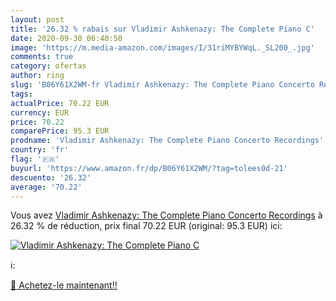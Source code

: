 ```yaml
---
layout: post
title: '26.32 % rabais sur Vladimir Ashkenazy: The Complete Piano C'
date: 2020-09-30 06:40:50
image: 'https://m.media-amazon.com/images/I/31riMYBYWqL._SL200_.jpg'
comments: true
category: ofertas
author: ring
slug: 'B06Y61X2WM-fr Vladimir Ashkenazy: The Complete Piano Concerto Recordings'
tags: 
actualPrice: 70.22 EUR
currency: EUR
price: 70.22
comparePrice: 95.3 EUR
prodname: 'Vladimir Ashkenazy: The Complete Piano Concerto Recordings'
country: 'fr'
flag: '🇫🇷'
buyurl: 'https://www.amazon.fr/dp/B06Y61X2WM/?tag=tolees0d-21'
descuento: '26.32'
average: '70.22'
---
```


Vous avez [Vladimir Ashkenazy: The Complete Piano Concerto Recordings](https://www.amazon.fr/dp/B06Y61X2WM/?tag=tolees0d-21)  à  26.32 % de réduction, prix final  70.22 EUR (original: 95.3 EUR) ici:

[![Vladimir Ashkenazy: The Complete Piano C](https://m.media-amazon.com/images/I/31riMYBYWqL._SL200_.jpg)](https://www.amazon.fr/dp/B06Y61X2WM/?tag=tolees0d-21)

ℹ️:


[🛒 Achetez-le maintenant!!](https://www.amazon.fr/dp/B06Y61X2WM/?tag=tolees0d-21)
